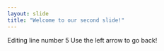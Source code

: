 ```yaml
---
layout: slide
title: "Welcome to our second slide!"
---
```

Editing line number 5
Use the left arrow to go back!
